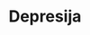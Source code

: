 ---
id: depresija
title: "Depresija"
desc: "Priroda depresivnog poremećaja: vrste, uzroci, simptomi i odgovarajući tertmani."
nav: true
metaTitle: "Depresija | Ubuntu Blog"
metaDesc: "Priroda depresivnog poremećaja: vrste, uzroci, simptomi i odgovarajući tertmani."

---